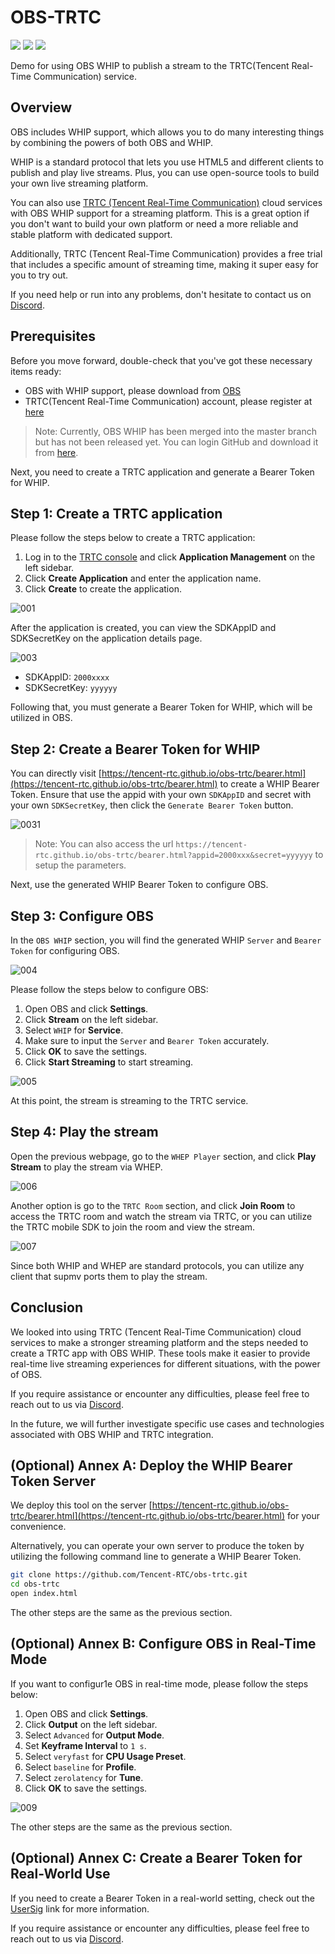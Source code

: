 # OBS-TRTC

[![](https://img.shields.io/twitter/follow/TencentRTC?style=social)](https://twitter.com/TencentRTC)
[![](https://img.shields.io/badge/TencentRTC-YouTube-red)](https://www.youtube.com/@TencentRTC)
[![](https://badgen.net/discord/members/vDHty6ddrZ)](https://discord.gg/vDHty6ddrZ)

Demo for using OBS WHIP to publish a stream to the TRTC(Tencent Real-Time Communication) service.

## Overview

OBS includes WHIP support, which allows you to do many interesting things by combining 
the powers of both OBS and WHIP.

WHIP is a standard protocol that lets you use HTML5 and different clients to publish 
and play live streams. Plus, you can use open-source tools to build your own live 
streaming platform.

You can also use [TRTC (Tencent Real-Time Communication)](https://trtc.tencentcloud.com/?utm_source=community&utm_medium=github&utm_campaign=OBS-WHIP-TRTC&_channel_track_key=5pdHDh2F) 
cloud services with OBS WHIP support for a streaming platform. This is a great option 
if you don't want to build your own platform or need a more reliable and stable 
platform with dedicated support.

Additionally, TRTC (Tencent Real-Time Communication) provides a free trial that includes 
a specific amount of streaming time, making it super easy for you to try out.

If you need help or run into any problems, don't hesitate to contact us on 
[Discord](https://discord.gg/vDHty6ddrZ).

## Prerequisites

Before you move forward, double-check that you've got these necessary items ready:

- OBS with WHIP support, please download from [OBS](https://obsproject.com/)
- TRTC(Tencent Real-Time Communication) account, please register at [here](https://www.tencentcloud.com/account/login?s_url=https%253A%252F%252Fconsole.tencentcloud.com%252Ftrtc&utm_source=community&utm_medium=github&utm_campaign=OBS-WHIP-TRTC&_channel_track_key=6vGiu0P3)

> Note: Currently, OBS WHIP has been merged into the master branch but has not been released yet. 
> You can login GitHub and download it from [here](https://github.com/obsproject/obs-studio/releases/tag/30.0.0-beta2).

Next, you need to create a TRTC application and generate a Bearer Token for WHIP.

## Step 1: Create a TRTC application

Please follow the steps below to create a TRTC application:

1. Log in to the [TRTC console](https://console.cloud.tencent.com/trtc?utm_source=community&utm_medium=github&utm_campaign=OBS-WHIP-TRTC&_channel_track_key=kgdTyhux) and click **Application Management** on the left sidebar.
1. Click **Create Application** and enter the application name.
1. Click **Create** to create the application.

![001](https://github.com/Tencent-RTC/obs-trtc/assets/2777660/dce31494-ac4f-4844-b437-de3d244af678)

After the application is created, you can view the SDKAppID and SDKSecretKey on the application details page.

![003](https://github.com/Tencent-RTC/obs-trtc/assets/2777660/f54ad443-645a-4089-8dc7-5a34af48a335)

* SDKAppID: `2000xxxx`
* SDKSecretKey: `yyyyyy`

Following that, you must generate a Bearer Token for WHIP, which will be 
utilized in OBS.

## Step 2: Create a Bearer Token for WHIP

You can directly visit [https://tencent-rtc.github.io/obs-trtc/bearer.html](https://tencent-rtc.github.io/obs-trtc/bearer.html) 
to create a WHIP Bearer Token. Ensure that use the appid with your own `SDKAppID` and 
secret with your own `SDKSecretKey`, then click the `Generate Bearer Token` button.

![0031](https://github.com/Tencent-RTC/obs-trtc/assets/2777660/a6df5559-570e-4348-8492-60ffd7aaa2de)

> Note: You can also access the url `https://tencent-rtc.github.io/obs-trtc/bearer.html?appid=2000xxx&secret=yyyyyy` to setup the parameters.

Next, use the generated WHIP Bearer Token to configure OBS.

## Step 3: Configure OBS

In the `OBS WHIP` section, you will find the generated WHIP `Server` and `Bearer Token` for configuring OBS.

![004](https://github.com/Tencent-RTC/obs-trtc/assets/2777660/29f1ac74-cb3a-4c6e-a3e4-e6c92ea2aab0)

Please follow the steps below to configure OBS:

1. Open OBS and click **Settings**.
1. Click **Stream** on the left sidebar.
1. Select `WHIP` for **Service**.
1. Make sure to input the `Server` and `Bearer Token` accurately.
1. Click **OK** to save the settings.
1. Click **Start Streaming** to start streaming.

![005](https://github.com/Tencent-RTC/obs-trtc/assets/2777660/612ad0f9-9927-4b48-82da-8ac388dece80)

At this point, the stream is streaming to the TRTC service.

## Step 4: Play the stream

Open the previous webpage, go to the `WHEP Player` section, 
and click **Play Stream** to play the stream via WHEP.

![006](https://github.com/Tencent-RTC/obs-trtc/assets/2777660/2e727bce-6d2b-47c8-b214-6fc320b1291a)

Another option is go to the `TRTC Room` section, and click **Join Room** to access the TRTC room 
and watch the stream via TRTC, or you can utilize the TRTC mobile SDK to join the room and view 
the stream.

![007](https://github.com/Tencent-RTC/obs-trtc/assets/2777660/0a18bd36-e1f3-4070-bc89-95218785cb95)

Since both WHIP and WHEP are standard protocols, you can utilize any client that supmv ports 
them to play the stream.

## Conclusion

We looked into using TRTC (Tencent Real-Time Communication) cloud services to make a stronger 
streaming platform and the steps needed to create a TRTC app with OBS WHIP. These tools make it 
easier to provide real-time live streaming experiences for different situations, with the 
power of OBS.

If you require assistance or encounter any difficulties, please feel free to reach out
to us via [Discord](https://discord.gg/vDHty6ddrZ).

In the future, we will further investigate specific use cases and technologies associated
with OBS WHIP and TRTC integration.

## (Optional) Annex A: Deploy the WHIP Bearer Token Server

We deploy this tool on the server [https://tencent-rtc.github.io/obs-trtc/bearer.html](https://tencent-rtc.github.io/obs-trtc/bearer.html) 
for your convenience.

Alternatively, you can operate your own server to produce the token by utilizing
the following command line to generate a WHIP Bearer Token.

```bash
git clone https://github.com/Tencent-RTC/obs-trtc.git
cd obs-trtc
open index.html
```

The other steps are the same as the previous section.

## (Optional) Annex B: Configure OBS in Real-Time Mode

If you want to configur1e OBS in real-time mode, please follow the steps below:

1. Open OBS and click **Settings**.
1. Click **Output** on the left sidebar.
1. Select `Advanced` for **Output Mode**.
1. Set **Keyframe Interval** to `1 s`.
1. Select `veryfast` for **CPU Usage Preset**.
1. Select `baseline` for **Profile**.
1. Select `zerolatency` for **Tune**.
1. Click **OK** to save the settings.

![009](https://github.com/Tencent-RTC/obs-trtc/assets/2777660/76c36f45-f164-4a78-b3fc-29005cacf6e7)

The other steps are the same as the previous section.

## (Optional) Annex C: Create a Bearer Token for Real-World Use

If you need to create a Bearer Token in a real-world setting, check out the 
[UserSig](https://www.tencentcloud.com/document/product/647/35166) link for 
more information.

If you require assistance or encounter any difficulties, please feel free to reach out
to us via [Discord](https://discord.gg/vDHty6ddrZ).
